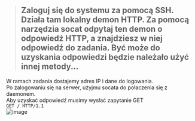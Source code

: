 > ##  Zaloguj się do systemu za pomocą SSH. Działa tam lokalny demon HTTP. Za pomocą narzędzia socat odpytaj ten demon o odpowiedź HTTP, a znajdziesz w niej odpowiedź do zadania. Być może do uzyskania odpowiedzi będzie należało użyć innej metody...

W ramach zadania dostajemy adres IP i dane do logowania.  
Po zalogowaniu się na serwer, użyjmu socata do połaczenia się z daemonem.  
Aby uzyskać odpowiedź musimy wysłać zapytanie GET  
`GET / HTTP/1.1`  
![image](https://github.com/s24306/Cyberskiller/assets/91730770/27038bdd-22eb-4209-bc75-0880a6ac974d)
